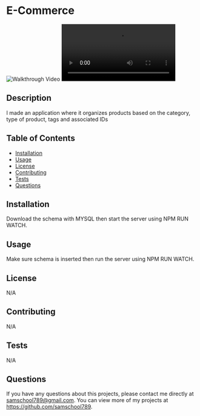 # E-Commerce
 
  ![Walkthrough Video](https://github.com/samschool789/e-commerce/blob/main/gif/readme.gif)
  ![Link](https://github.com/samschool789/e-commerce/blob/main/video/video.mp4)
  
   ## Description 
  I made an application where it organizes products based on the category, type of product, tags and associated IDs
  ## Table of Contents
  * [Installation](#installation)
  * [Usage](#usage)
  * [License](#license)
  * [Contributing](#contributing)
  * [Tests](#tests)
  * [Questions](#questions)
  
  ## Installation 
  Download the schema with MYSQL then start the server using NPM RUN WATCH.
  ## Usage 
  Make sure schema is inserted then run the server using NPM RUN WATCH.
  ## License 
  N/A
  ## Contributing 
  N/A
  ## Tests
  N/A
  ## Questions
  If you have any questions about this projects, please contact me directly at samschool789@gmail.com. You can view more of my projects at https://github.com/samschool789.
